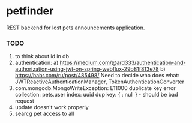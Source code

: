 # petfinder

REST backend for lost pets announcements application.

### TODO
1. to think about id in db
2. authentication:
    a) https://medium.com/@ard333/authentication-and-authorization-using-jwt-on-spring-webflux-29b81f813e78
    b) https://habr.com/ru/post/485498/
    Need to decide who does what: JWTReactiveAuthenticationManager, TokenAuthenticationConverter
3. com.mongodb.MongoWriteException: E11000 duplicate key error collection: pets.user index: uuid dup key: { : null } - should be bad request
4. update doesn't work properly
5. searcg pet access to all
